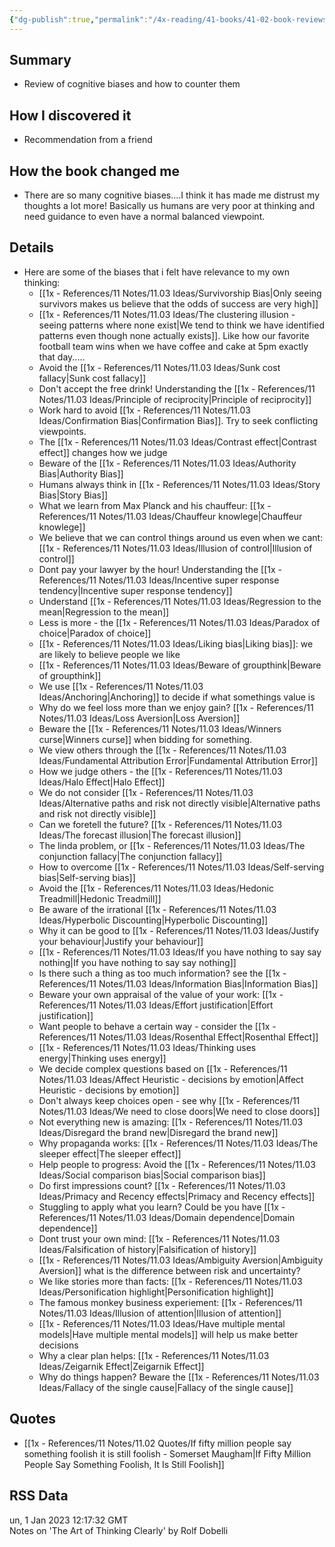 ```yaml
---
{"dg-publish":true,"permalink":"/4x-reading/41-books/41-02-book-reviews/the-art-of-thinking-clearly-by-rolf-dobelli/","title":"The Art of Thinking Clearly by Rolf Dobelli"}
---
```



## Summary
- Review of cognitive biases and how to counter them

## How I discovered it
- Recommendation from a friend

## How the book changed me
- There are so many cognitive biases....I think it has made me distrust my thoughts a lot more! Basically us humans are very poor at thinking and need guidance to even have a normal balanced viewpoint.

## Details
- Here are some of the biases that i felt have relevance to my own thinking:
	- [[1x - References/11 Notes/11.03 Ideas/Survivorship Bias\|Only seeing survivors makes us believe that the odds of success are very high]]
	- [[1x - References/11 Notes/11.03 Ideas/The clustering illusion - seeing patterns where none exist\|We tend to think we have identified patterns even though none actually exists]]. Like how our favorite football team wins when we have coffee and cake at 5pm exactly that day.....
	- Avoid the [[1x - References/11 Notes/11.03 Ideas/Sunk cost fallacy\|Sunk cost fallacy]]
	- Don't accept the free drink! Understanding the [[1x - References/11 Notes/11.03 Ideas/Principle of reciprocity\|Principle of reciprocity]]
	- Work hard to avoid [[1x - References/11 Notes/11.03 Ideas/Confirmation Bias\|Confirmation Bias]]. Try to seek conflicting viewpoints.
	- The [[1x - References/11 Notes/11.03 Ideas/Contrast effect\|Contrast effect]] changes how we judge
	- Beware of the [[1x - References/11 Notes/11.03 Ideas/Authority Bias\|Authority Bias]]
	- Humans always think in [[1x - References/11 Notes/11.03 Ideas/Story Bias\|Story Bias]]
	- What we learn from Max Planck and his chauffeur: [[1x - References/11 Notes/11.03 Ideas/Chauffeur knowlege\|Chauffeur knowlege]]
	- We believe that we can control things around us even when we cant: [[1x - References/11 Notes/11.03 Ideas/Illusion of control\|Illusion of control]]
	- Dont pay your lawyer by the hour! Understanding the [[1x - References/11 Notes/11.03 Ideas/Incentive super response tendency\|Incentive super response tendency]]
	- Understand [[1x - References/11 Notes/11.03 Ideas/Regression to the mean\|Regression to the mean]]
	- Less is more - the [[1x - References/11 Notes/11.03 Ideas/Paradox of choice\|Paradox of choice]]
	- [[1x - References/11 Notes/11.03 Ideas/Liking bias\|Liking bias]]: we are likely to believe people we like
	- [[1x - References/11 Notes/11.03 Ideas/Beware of groupthink\|Beware of groupthink]]
	- We use [[1x - References/11 Notes/11.03 Ideas/Anchoring\|Anchoring]] to decide if what somethings value is
	- Why do we feel loss more than we enjoy gain? [[1x - References/11 Notes/11.03 Ideas/Loss Aversion\|Loss Aversion]]
	- Beware the [[1x - References/11 Notes/11.03 Ideas/Winners curse\|Winners curse]] when bidding for something.
	- We view others through the [[1x - References/11 Notes/11.03 Ideas/Fundamental Attribution Error\|Fundamental Attribution Error]]
	- How we judge others - the [[1x - References/11 Notes/11.03 Ideas/Halo Effect\|Halo Effect]]
	- We do not consider [[1x - References/11 Notes/11.03 Ideas/Alternative paths and risk not directly visible\|Alternative paths and risk not directly visible]]
	- Can we foretell the future? [[1x - References/11 Notes/11.03 Ideas/The forecast illusion\|The forecast illusion]]
	- The linda problem, or [[1x - References/11 Notes/11.03 Ideas/The conjunction fallacy\|The conjunction fallacy]]
	- How to overcome [[1x - References/11 Notes/11.03 Ideas/Self-serving bias\|Self-serving bias]]
	- Avoid the [[1x - References/11 Notes/11.03 Ideas/Hedonic Treadmill\|Hedonic Treadmill]]
	- Be aware of the irrational [[1x - References/11 Notes/11.03 Ideas/Hyperbolic Discounting\|Hyperbolic Discounting]]
	- Why it can be good to [[1x - References/11 Notes/11.03 Ideas/Justify your behaviour\|Justify your behaviour]]
	- [[1x - References/11 Notes/11.03 Ideas/If you have nothing to say say nothing\|If you have nothing to say say nothing]]
	- Is there such a thing as too much information? see the [[1x - References/11 Notes/11.03 Ideas/Information Bias\|Information Bias]]
	- Beware your own appraisal of the value of your work: [[1x - References/11 Notes/11.03 Ideas/Effort justification\|Effort justification]]
	- Want people to behave a certain way - consider the [[1x - References/11 Notes/11.03 Ideas/Rosenthal Effect\|Rosenthal Effect]]
	- [[1x - References/11 Notes/11.03 Ideas/Thinking uses energy\|Thinking uses energy]]
	- We decide complex questions based on [[1x - References/11 Notes/11.03 Ideas/Affect Heuristic - decisions by emotion\|Affect Heuristic - decisions by emotion]]
	- Don't always keep choices open - see why [[1x - References/11 Notes/11.03 Ideas/We need to close doors\|We need to close doors]]
	- Not everything new is amazing: [[1x - References/11 Notes/11.03 Ideas/Disregard the brand new\|Disregard the brand new]]
	- Why propaganda works: [[1x - References/11 Notes/11.03 Ideas/The sleeper effect\|The sleeper effect]]
	- Help people to progress: Avoid the [[1x - References/11 Notes/11.03 Ideas/Social comparison bias\|Social comparison bias]]
	- Do first impressions count? [[1x - References/11 Notes/11.03 Ideas/Primacy and Recency effects\|Primacy and Recency effects]]
	- Stuggling to apply what you learn? Could be you have [[1x - References/11 Notes/11.03 Ideas/Domain dependence\|Domain dependence]]
	- Dont trust your own mind: [[1x - References/11 Notes/11.03 Ideas/Falsification of history\|Falsification of history]]
	- [[1x - References/11 Notes/11.03 Ideas/Ambiguity Aversion\|Ambiguity Aversion]] what is the difference between risk and uncertainty?
	- We like stories more than facts: [[1x - References/11 Notes/11.03 Ideas/Personification highlight\|Personification highlight]]
	- The famous monkey business experiement: [[1x - References/11 Notes/11.03 Ideas/Illusion of attention\|Illusion of attention]]
	- [[1x - References/11 Notes/11.03 Ideas/Have multiple mental models\|Have multiple mental models]] will help us make better decisions
	- Why a clear plan helps: [[1x - References/11 Notes/11.03 Ideas/Zeigarnik Effect\|Zeigarnik Effect]]
	-  Why do things happen? Beware the [[1x - References/11 Notes/11.03 Ideas/Fallacy of the single cause\|Fallacy of the single cause]]


## Quotes
- [[1x - References/11 Notes/11.02 Quotes/If fifty million people say something foolish it is still foolish - Somerset Maugham\|If Fifty Million People Say Something Foolish, It Is Still Foolish]]

## RSS Data
<div class='date'>un, 1 Jan 2023 12:17:32 GMT</div>
<div class='description'>Notes on 'The Art of Thinking Clearly' by Rolf Dobelli</div>
